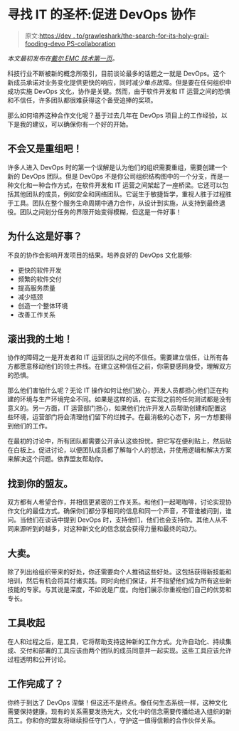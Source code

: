 # 寻找 IT 的圣杯:促进 DevOps 协作

> 原文:[https://dev . to/grawleshark/the-search-for-its-holy-grail-fooding-devo PS-collaboration](https://dev.to/grappleshark/the-search-for-its-holy-grail-fostering-devops-collaboration)

*本文最初发布在[戴尔 EMC 技术第一页](http://www.techpageone.co.uk/business-uk-en/search-holy-grail-fostering-devops-collaboration/)。*

科技行业不断被新的概念所吸引，目前谈论最多的话题之一就是 DevOps。这个新成员承诺对业务变化提供更快的响应，同时减少单点故障。但是要在任何组织中成功实施 DevOps 文化，协作是关键。然而，由于软件开发和 IT 运营之间的恐惧和不信任，许多团队都很难获得这个备受追捧的奖项。

那么如何培养这种合作文化呢？基于过去几年在 DevOps 项目上的工作经验，以下是我的建议，可以确保你有一个好的开始。

## 不会又是重组吧！

许多人进入 DevOps 时的第一个误解是认为他们的组织需要重组，需要创建一个新的 DevOps 团队。但是 DevOps 不是你公司组织结构图中的一个分支，而是一种文化和一种合作方式，在软件开发和 IT 运营之间架起了一座桥梁。它还可以包括其他团队的成员，例如安全和网络团队。它诞生于敏捷哲学，重视人胜于过程胜于工具。团队在整个服务生命周期中通力合作，从设计到实施，从支持到最终退役。团队之间划分任务的界限开始变得模糊，但这是一件好事！

## 为什么这是好事？

不良的协作会影响开发项目的结果。培养良好的 DevOps 文化能够:

*   更快的软件开发
*   频繁的软件交付
*   提高服务质量
*   减少瓶颈
*   创造一个整体环境
*   改善工作关系

## 滚出我的土地！

协作的障碍之一是开发者和 IT 运营团队之间的不信任。需要建立信任，让所有各方都愿意移动他们的领土界线。在建立这种信任之前，你需要感同身受，理解双方的恐惧。

那么他们害怕什么呢？无论 IT 操作如何让他们放心，开发人员都担心他们正在构建的环境与生产环境完全不同。如果是这样的话，在实现之前的任何测试都是没有意义的。另一方面，IT 运营部门担心，如果他们允许开发人员帮助创建和配置这些环境，运营部门将会清理他们留下的烂摊子。在最消极的心态下，另一方想要得到他们的工作。

在最初的讨论中，所有团队都需要公开承认这些担忧。把它写在便利贴上，然后贴在白板上。促进讨论，以便团队成员都了解每个人的想法，并使用逻辑和解决方案来解决这个问题。依靠盟友帮助你。

## 找到你的盟友。

双方都有人希望合作，并相信更紧密的工作关系。和他们一起喝咖啡，讨论实现协作文化的最佳方式。确保你们都分享相同的信息和同一个声音，不管谁被问到，谁问。当他们在谈话中提到 DevOps 时，支持他们，他们也会支持你。其他人从不同来源听到的越多，对这种新文化的信念就会获得力量和最终的动力。

## 大卖。

除了列出给组织带来的好处，你还需要向个人推销这些好处。这包括获得新技能和培训，然后有机会将其付诸实践。同时向他们保证，并不指望他们成为所有这些新技能的专家。与其说是深度，不如说是广度。向他们展示你重视他们自己的优势和专长。

## 工具收起

在人和过程之后，是工具，它将帮助支持这种新的工作方式。允许自动化、持续集成、交付和部署的工具应该由两个团队的成员同意并一起实现。这些工具应该允许过程透明和公开讨论。

## 工作完成了？

你终于到达了 DevOps 涅槃！但这还不是终点。像任何生态系统一样，这种文化需要保持健康。现有的关系需要发扬光大，文化中的信念需要传播给进入组织的新员工。你和你的盟友将继续担任守门人，守护这一值得信赖的合作伙伴关系。